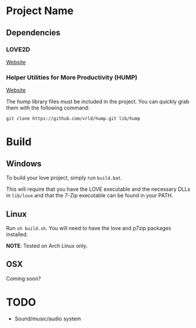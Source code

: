 # Project Name

## Dependencies

### LOVE2D

[Website][love2d]

### Helper Utilities for More Productivity (HUMP)

[Website][hump]

The hump library files must be included in the project. You can quickly grab them with the following command: 

`git clone https://github.com/vrld/hump.git lib/hump`

# Build

## Windows

To build your love project, simply run `build.bat`.

This will require that you have the LOVE executable and the necessary DLLs in `lib/love` and that the 7-Zip executable can be found in your PATH.

## Linux

Run `sh build.sh`. You will need to have the love and p7zip packages installed.

**NOTE**: Tested on Arch Linux only.

## OSX

Coming soon?

[love2d]: https://love2d.org
[hump]: http://vrld.github.io/hump

# TODO

* Sound/music/audio system
